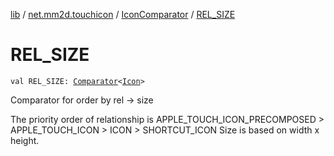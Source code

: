 [lib](../../index.md) / [net.mm2d.touchicon](../index.md) / [IconComparator](index.md) / [REL_SIZE](./-r-e-l_-s-i-z-e.md)

# REL_SIZE

`val REL_SIZE: `[`Comparator`](https://developer.android.com/reference/java/util/Comparator.html)`<`[`Icon`](../-icon/index.md)`>`

Comparator for order by rel -&gt; size

The priority order of relationship is
APPLE_TOUCH_ICON_PRECOMPOSED &gt; APPLE_TOUCH_ICON &gt; ICON &gt; SHORTCUT_ICON
Size is based on width x height.

